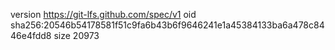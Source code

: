version https://git-lfs.github.com/spec/v1
oid sha256:20546b54178581f51c9fa6b43b6f9646241e1a45384133ba6a478c8446e4fdd8
size 20973
